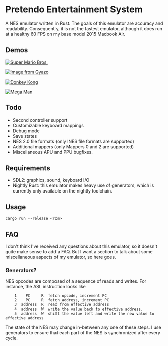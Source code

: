 # Pretendo Entertainment System

A NES emulator written in Rust. The goals of this emulator are accuracy and readability. Consequently, it is not the fastest emulator, although it does run at a healthy 60 FPS on my base model 2015 Macbook Air.

## Demos

[![Super Mario Bros.](https://i.gyazo.com/03d0ff27a57cd58624a9ddaf848e0b33.gif)](https://gyazo.com/03d0ff27a57cd58624a9ddaf848e0b33)

[![Image from Gyazo](https://i.gyazo.com/c9ec77a1fa0715351d7e5512939a4748.gif)](https://gyazo.com/c9ec77a1fa0715351d7e5512939a4748)

[![Donkey Kong](https://i.gyazo.com/7776e4cd783c69e54f49de8d156ae795.gif)](https://gyazo.com/7776e4cd783c69e54f49de8d156ae795)

[![Mega Man](https://i.gyazo.com/71d01fcddde4a8a4244dde9556e82ed8.gif)](https://gyazo.com/71d01fcddde4a8a4244dde9556e82ed8)

## Todo
- Second controller support
- Customizable keyboard mappings
- Debug mode
- Save states
- NES 2.0 file formats (only INES file formats are supported)
- Additional mappers (only Mappers 0 and 2 are supported)
- Miscellaneous APU and PPU bugfixes.

## Requirements

- SDL2: graphics, sound, keyboard I/O
- Nightly Rust: this emulator makes heavy use of generators, which is currently only available on the nightly toolchain.

## Usage

```
cargo run --release <rom>
```

## FAQ

I don't think I've received any questions about this emulator, so it doesn't quite make sense to add a FAQ. But I want a section to talk about some miscellaneous aspects of my emulator, so here goes.

### Generators?

NES opcodes are composed of a sequence of reads and writes. For instance, the ASL instruction looks like

        1    PC     R  fetch opcode, increment PC
        2    PC     R  fetch address, increment PC
        3  address  R  read from effective address
        4  address  W  write the value back to effective address,
        5  address  W  shift the value left and write the new value to effective address

The state of the NES may change in-between any one of these steps. I use generators to ensure that each part of the NES is synchronized after every cycle.
